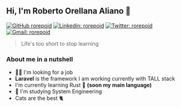 ## Hi, I'm Roberto Orellana Aliano 👋

[![GitHub rorepoid](https://img.shields.io/github/followers/rorepoid?label=follow&style=social)](https://github.com/rorepoid)
[![Linkedin: rorepoid](https://img.shields.io/badge/-rorepoid-blue?style=flat-square&logo=Linkedin&logoColor=white&link=https://www.linkedin.com/in/rorepoid/)](https://www.linkedin.com/in/rorepoid/)
[![Twitter: rorepoid](https://img.shields.io/twitter/follow/rorepoid?style=social)](https://twitter.com/rorepoid)
[![Gmail: rorepoid](https://img.shields.io/badge/Gmail--red?&logo=Gmail&style=social)](mailto:rorellanaye@gmail.com)

> Life's too short to stop learning

### About me in a nutshell
- 👨‍💻 I'm looking for a job
- **Laravel** is the framework I am working currently with TALL stack
- I'm currently learning Rust 🦀 **(soon my main language)**
- 📕 I'm studying System Engineering
- Cats are the best 🐈
